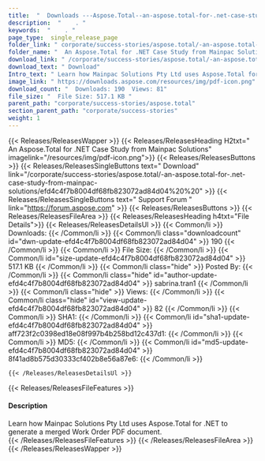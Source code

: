 ```yaml
---
title:  "  Downloads ---Aspose.Total--an-aspose.total-for-.net-case-study-from-mainpac-solutions . " 
description:  "    . " 
keywords:  "    . " 
page_type:  single_release_page
folder_link: " corporate/success-stories/aspose.total/-an-aspose.total-for-.net-case-study-from-mainpac-solutions/"
folder_name: "  An Aspose.Total for .NET Case Study from Mainpac Solutions"
download_link: " /corporate/success-stories/aspose.total/-an-aspose.total-for-.net-case-study-from-mainpac-solutions/efd4c4f7b8004df68fb823072ad84d04"
download_text: " Download"
Intro_text: " Learn how Mainpac Solutions Pty Ltd uses Aspose.Total for .NET to generate a mer..."
image_link: " https://downloads.aspose.com/resources/img/pdf-icon.png"
download_count: "  Downloads: 190  Views: 81"
file_size: "  File Size: 517.1 KB "
parent_path: "corporate/success-stories/aspose.total"
section_parent_path: "corporate/success-stories"
weight: 1 
---
```


{{< Releases/ReleasesWapper >}}
  {{< Releases/ReleasesHeading H2txt="  An Aspose.Total for .NET Case Study from Mainpac Solutions" imagelink="/resources/img/pdf-icon.png">}}
  {{< Releases/ReleasesButtons >}}
    {{< Releases/ReleasesSingleButtons text=" Download" link="/corporate/success-stories/aspose.total/-an-aspose.total-for-.net-case-study-from-mainpac-solutions/efd4c4f7b8004df68fb823072ad84d04%20%20" >}}
    {{< Releases/ReleasesSingleButtons text=" Support Forum " link="https://forum.aspose.com" >}}
  {{< Releases/ReleasesButtons >}}
  {{< Releases/ReleasesFileArea >}}
    {{< Releases/ReleasesHeading h4txt="File Details">}}
    {{< Releases/ReleasesDetailsUl >}}
            {{< Common/li  >}} Downloads: {{< /Common/li >}} 
      {{< Common/li class="downloadcount" id="dwn-update-efd4c4f7b8004df68fb823072ad84d04" >}} 190 {{< /Common/li >}} 
      {{< Common/li  >}} File Size: {{< /Common/li >}} 
      {{< Common/li id="size-update-efd4c4f7b8004df68fb823072ad84d04" >}} 517.1 KB {{< /Common/li >}} 
      {{< Common/li  class="hide" >}} Posted By: {{< /Common/li >}} 
      {{< Common/li class="hide" id="author-update-efd4c4f7b8004df68fb823072ad84d04" >}} sabrina.tran1 {{< /Common/li >}} 
      {{< Common/li class="hide"  >}} Views: {{< /Common/li >}} 
      {{< Common/li class="hide" id="view-update-efd4c4f7b8004df68fb823072ad84d04" >}} 82 {{< /Common/li >}} 
      {{< Common/li  >}} SHA1: {{< /Common/li >}} 
      {{< Common/li id="sha1-update-efd4c4f7b8004df68fb823072ad84d04" >}} aff723f2c0398ed18e08f997b4b258bd12c437d1: {{< /Common/li >}} 
      {{< Common/li  >}} MD5: {{< /Common/li >}} 
      {{< Common/li id="md5-update-efd4c4f7b8004df68fb823072ad84d04" >}} 8f41ad8b575d30333cf402b8e56a87e6: {{< /Common/li >}} 

    {{< /Releases/ReleasesDetailsUl >}}

  {{< Releases/ReleasesFileFeatures >}}
      <h4>Description</h4><div class="HTMLDescription">Learn how Mainpac Solutions Pty Ltd uses Aspose.Total for .NET to generate a merged Work Order PDF document.</div>
  {{< /Releases/ReleasesFileFeatures >}}
 {{< /Releases/ReleasesFileArea >}}
{{< /Releases/ReleasesWapper >}}


